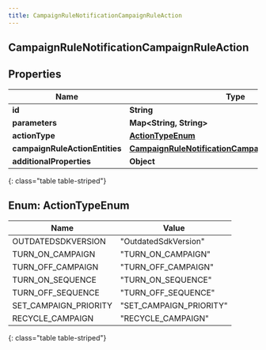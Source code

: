 ```yaml
---
title: CampaignRuleNotificationCampaignRuleAction
---
```

## CampaignRuleNotificationCampaignRuleAction


## Properties

| Name | Type | Description | Notes |
| ------------ | ------------- | ------------- | ------------- |
| **id** | **String** |  |  [optional] |
| **parameters** | **Map&lt;String, String&gt;** |  |  [optional] |
| **actionType** | [**ActionTypeEnum**](#ActionTypeEnum) |  |  [optional] |
| **campaignRuleActionEntities** | [**CampaignRuleNotificationCampaignRuleActionEntities**](CampaignRuleNotificationCampaignRuleActionEntities.html) |  |  [optional] |
| **additionalProperties** | **Object** |  |  [optional] |
{: class="table table-striped"}


<a name="ActionTypeEnum"></a>

## Enum: ActionTypeEnum

| Name | Value |
| ---- | ----- |
| OUTDATEDSDKVERSION | &quot;OutdatedSdkVersion&quot; |
| TURN_ON_CAMPAIGN | &quot;TURN_ON_CAMPAIGN&quot; |
| TURN_OFF_CAMPAIGN | &quot;TURN_OFF_CAMPAIGN&quot; |
| TURN_ON_SEQUENCE | &quot;TURN_ON_SEQUENCE&quot; |
| TURN_OFF_SEQUENCE | &quot;TURN_OFF_SEQUENCE&quot; |
| SET_CAMPAIGN_PRIORITY | &quot;SET_CAMPAIGN_PRIORITY&quot; |
| RECYCLE_CAMPAIGN | &quot;RECYCLE_CAMPAIGN&quot; |
{: class="table table-striped"}


